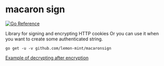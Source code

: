 # macaron sign

[![Go Reference](https://pkg.go.dev/badge/github.com/lemon-mint/macaronsign.svg)](https://pkg.go.dev/github.com/lemon-mint/macaronsign)

Library for signing and encrypting HTTP cookies
Or you can use it when you want to create some authenticated string.

`go get -u -v github.com/lemon-mint/macaronsign`

[Example of decrypting after encryption](https://play.golang.org/p/djQ-lARb38-)
